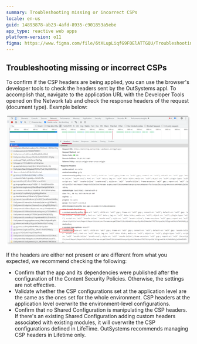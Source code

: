 ```yaml
---
summary: Troubleshooting missing or incorrect CSPs
locale: en-us
guid: 14893878-ab23-4afd-8935-c901853a5ebe
app_type: reactive web apps
platform-version: o11
figma: https://www.figma.com/file/6tXLupLiqfG9FOElATTGQU/Troubleshooting?type=design&node-id=3431%3A273&mode=design&t=klPGgLnFhGS1wmJs-1
---
```


## Troubleshooting missing or incorrect CSPs

To confirm if the CSP headers are being applied, you can use the browser's developer tools to check the headers sent by the OutSystems appl. To accomplish that, navigate to the application URL with the Developer Tools opened on the Network tab and check the response headers of the request (document type). Example below:

![Browser developer tools network tab displaying the Content Security Policy headers sent by an OutSystems application](images/csp-header-dev-tools.png "Checking CSP Headers in Browser Developer Tools")

If the headers are either not present or are different from what you expected, we recommend checking the following:

* Confirm that the app and its dependencies were published after the configuration of the Content Security Policies. Otherwise, the settings are not effective.
* Validate whether the CSP configurations set at the application level are the same as the ones set for the whole environment. CSP headers at the application level overwrite the environment-level configurations.
* Confirm that no Shared Configuration is manipulating the CSP headers. If there's an existing Shared Configuration adding custom headers associated with existing modules, it will overwrite the CSP configurations defined in LifeTime. OutSystems recommends managing CSP headers in Lifetime only.
